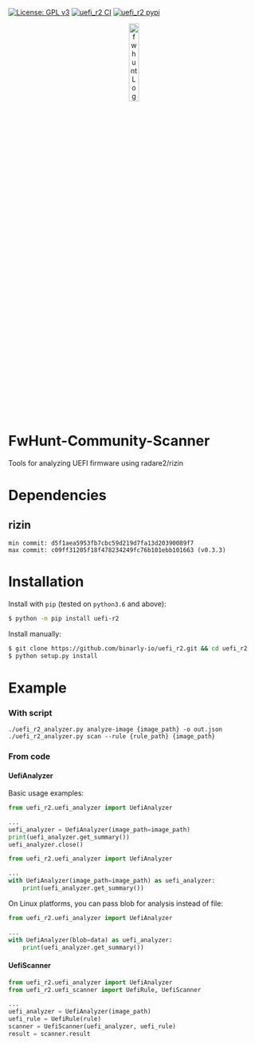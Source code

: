 [![License: GPL v3](https://img.shields.io/badge/License-GPL%20v3-blue.svg)](http://www.gnu.org/licenses/gpl-3.0)
[![uefi_r2 CI](https://github.com/binarly-io/uefi_r2/actions/workflows/ci.yml/badge.svg)](https://github.com/binarly-io/uefi_r2/actions)
[![uefi_r2 pypi](https://img.shields.io/pypi/v/uefi_r2.svg)](https://pypi.org/project/uefi_r2)

<p align="center">
  <img alt="fwhunt Logo" src="https://raw.githubusercontent.com/binarly-io/uefi_r2/master/pics/fwhunt_logo.png" width="20%">
</p>

# FwHunt-Community-Scanner

Tools for analyzing UEFI firmware using radare2/rizin

# Dependencies

## rizin

```
min commit: d5f1aea5953fb7cbc59d219d7fa13d20390089f7
max commit: c09ff31205f18f478234249fc76b101ebb101663 (v0.3.3)
```

# Installation

Install with `pip` (tested on `python3.6` and above):

```bash
$ python -m pip install uefi-r2
```

Install manually:

```bash
$ git clone https://github.com/binarly-io/uefi_r2.git && cd uefi_r2
$ python setup.py install
```

# Example

### With script

```
./uefi_r2_analyzer.py analyze-image {image_path} -o out.json
./uefi_r2_analyzer.py scan --rule {rule_path} {image_path}
```

### From code

#### UefiAnalyzer

Basic usage examples:

```python
from uefi_r2.uefi_analyzer import UefiAnalyzer

...
uefi_analyzer = UefiAnalyzer(image_path=image_path)
print(uefi_analyzer.get_summary())
uefi_analyzer.close()
```

```python
from uefi_r2.uefi_analyzer import UefiAnalyzer

...
with UefiAnalyzer(image_path=image_path) as uefi_analyzer:
    print(uefi_analyzer.get_summary())
```

On Linux platforms, you can pass blob for analysis instead of file:

```python
from uefi_r2.uefi_analyzer import UefiAnalyzer

...
with UefiAnalyzer(blob=data) as uefi_analyzer:
    print(uefi_analyzer.get_summary())
```

#### UefiScanner

```python
from uefi_r2.uefi_analyzer import UefiAnalyzer
from uefi_r2.uefi_scanner import UefiRule, UefiScanner

...
uefi_analyzer = UefiAnalyzer(image_path)
uefi_rule = UefiRule(rule)
scanner = UefiScanner(uefi_analyzer, uefi_rule)
result = scanner.result
```

